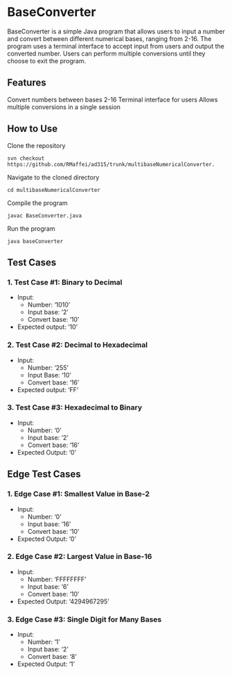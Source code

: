 # BaseConverter

BaseConverter is a simple Java program that allows users to input a number and convert between different numerical bases, ranging from 2-16. The program uses a terminal interface to accept input from users and output the converted number. Users can perform multiple conversions until they choose to exit the program. 

## Features ##

Convert numbers between bases 2-16
Terminal interface for users
Allows multiple conversions in a single session

## How to Use ##

Clone the repository
```
svn checkout https://github.com/RMaffei/ad315/trunk/multibaseNumericalConverter.
```
Navigate to the cloned directory
```
cd multibaseNumericalConverter
```

Compile the program
```
javac BaseConverter.java
```

Run the program
```
java baseConverter
```
## Test Cases ##

### 1. Test Case #1: Binary to Decimal ###
  - Input:
    - Number: ‘1010’
    - Input base: ‘2’
    - Convert base: ‘10’
  - Expected output: ‘10’

### 2. Test Case #2: Decimal to Hexadecimal ###
  - Input: 
    - Number: ‘255’
    - Input Base: ‘10’
    - Convert base: ‘16’
  - Expected output: ‘FF’

### 3. Test Case #3: Hexadecimal to Binary ###
  - Input: 
    - Number: ‘0’
    - Input base: ‘2’
    - Convert base: ‘16’
  - Expected Output: ‘0’

## Edge Test Cases ##

### 1. Edge Case #1: Smallest Value in Base-2 ###
  - Input: 
    - Number: ‘0’
    - Input base: ‘16’
    - Convert base: ‘10’
  - Expected Output: ‘0’

### 2. Edge Case #2: Largest Value in Base-16 ###
  - Input:
    - Number: ‘FFFFFFFF’
    - Input base: ‘6’
    - Convert base: ‘10’
  - Expected Output: ‘4294967295’

### 3. Edge Case #3: Single Digit for Many Bases ###
  - Input:
    - Number: ‘1’
    - Input base: ‘2’
    - Convert base: ‘8’
  - Expected Output: ‘1’
